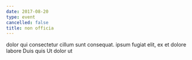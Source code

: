 ```yaml
---
date: 2017-08-20
type: event
cancelled: false
title: non officia
---
```

dolor qui consectetur cillum sunt consequat. ipsum fugiat elit, ex et dolore labore Duis quis Ut dolor ut